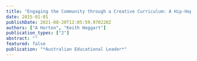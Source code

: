 ```yaml
---
title: "Engaging the Community through a Creative Curriculum: A Hip-Hop Case Study"
date: 2015-01-01
publishDate: 2021-08-20T12:05:59.970228Z
authors: ["A Horton", "Keith Heggart"]
publication_types: ["2"]
abstract: ""
featured: false
publication: "*Australian Educational Leader*"
---
```


